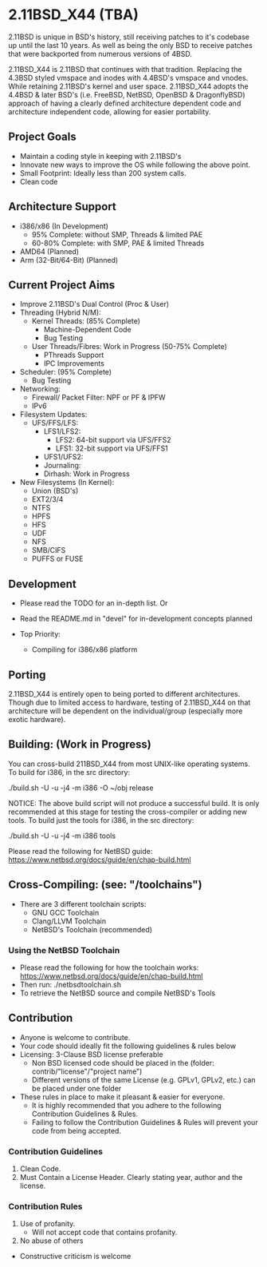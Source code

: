 # 2.11BSD_X44 (TBA)

2.11BSD is unique in BSD's history, still receiving patches to it's codebase up until the last 10 years. As well as being the only BSD to receive patches that were backported from numerous versions of 4BSD.

2.11BSD_X44 is 2.11BSD that continues with that tradition. Replacing the 4.3BSD styled vmspace and inodes with 4.4BSD's vmspace and vnodes. While retaining 2.11BSD's kernel and user space. 2.11BSD_X44 adopts the 4.4BSD & later BSD's (i.e. FreeBSD, NetBSD, OpenBSD & DragonflyBSD) approach of having a clearly defined architecture dependent code and architecture independent code, allowing for easier portability.

## Project Goals

- Maintain a coding style in keeping with 2.11BSD's
- Innovate new ways to improve the OS while following the above point.
- Small Footprint: Ideally less than 200 system calls.
- Clean code

## Architecture Support

- i386/x86 (In Development)
  - 95% Complete: without SMP, Threads & limited PAE
  - 60-80% Complete: with SMP, PAE & limited Threads
- AMD64 (Planned)
- Arm (32-Bit/64-Bit) (Planned)

## Current Project Aims

- Improve 2.11BSD's Dual Control (Proc & User)
- Threading (Hybrid N/M):  
  - Kernel Threads: (85% Complete)
    - Machine-Dependent Code
    - Bug Testing
  - User Threads/Fibres: Work in Progress (50-75% Complete)
    - PThreads Support
    - IPC Improvements
- Scheduler: (95% Complete)
  - Bug Testing
- Networking:
  - Firewall/ Packet Filter: NPF or PF & IPFW
  - IPv6
- Filesystem Updates:
  - UFS/FFS/LFS:
    - LFS1/LFS2:
      - LFS2: 64-bit support via UFS/FFS2
      - LFS1: 32-bit support via UFS/FFS1
    - UFS1/UFS2:
    - Journaling:
    - Dirhash: Work in Progress
- New Filesystems (In Kernel):
  - Union (BSD's)
  - EXT2/3/4
  - NTFS
  - HPFS
  - HFS
  - UDF
  - NFS
  - SMB/CIFS
  - PUFFS or FUSE

## Development

- Please read the TODO for an in-depth list.
Or
- Read the README.md in "devel" for in-development concepts planned

- Top Priority:
  - Compiling for i386/x86 platform

## Porting

2.11BSD_X44 is entirely open to being ported to different architectures.
Though due to limited access to hardware, testing of 2.11BSD_X44 on that architecture will be dependent on the individual/group (especially more exotic hardware).

## Building: (Work in Progress)
You can cross-build 211BSD_X44 from most UNIX-like operating systems. To build for i386, in the src directory:

./build.sh -U -u -j4 -m i386 -O ~/obj release

NOTICE: The above build script will not produce a successful build. 
It is only recommended at this stage for testing the cross-compiler or adding new tools.
To build just the tools for i386, in the src directory:

./build.sh -U -u -j4 -m i386 tools

Please read the following for NetBSD guide: <https://www.netbsd.org/docs/guide/en/chap-build.html>

## Cross-Compiling: (see: "/toolchains")

- There are 3 different toolchain scripts:
  - GNU GCC Toolchain
  - Clang/LLVM Toolchain
  - NetBSD's Toolchain (recommended)

### Using the NetBSD Toolchain

- Please read the following for how the toolchain works: <https://www.netbsd.org/docs/guide/en/chap-build.html>
- Then run: ./netbsdtoolchain.sh
- To retrieve the NetBSD source and compile NetBSD's Tools

## Contribution

- Anyone is welcome to contribute.
- Your code should ideally fit the following guidelines & rules below
- Licensing: 3-Clause BSD license preferable
  - Non BSD licensed code should be placed in the (folder: contrib/"license"/"project name")
  - Different versions of the same License (e.g. GPLv1, GPLv2, etc.) can be placed under one folder
- These rules in place to make it pleasant & easier for everyone.
  - It is highly recommended that you adhere to the following Contribution Guidelines & Rules.
  - Failing to follow the Contribution Guidelines & Rules will prevent your code from being accepted.

### Contribution Guidelines

1. Clean Code.
2. Must Contain a License Header. Clearly stating year, author and the license.

### Contribution Rules

1. Use of profanity.
   - Will not accept code that contains profanity.
2. No abuse of others

- Constructive criticism is welcome

